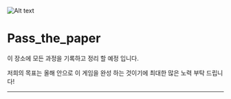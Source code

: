 ![Alt text](/path/to/https://github.com/myamya-60/Passthepaper.github.io/issues/1#issue-1696251053.jpg "Optional title")

# Pass_the_paper

이 장소에 모든 과정을 기록하고 정리 할 예정 입니다.

저희의 목표는 올해 안으로 이 게임을 완성 하는 것이기에 최대한 많은 노력 부탁 드립니다!

-----------------------------------------------
